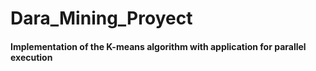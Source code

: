 # Dara_Mining_Proyect

#### Implementation of the K-means algorithm with application for parallel execution

